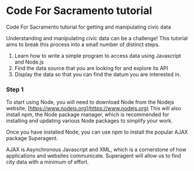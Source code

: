 # Code For Sacramento tutorial
Code For Sacramento tutorial for getting and manipulating civic data

Understanding and manipulating civic data can be a challenge! This tutorial aims to break this process into a small number of distinct steps.

1. Learn how to write a simple program to access data using Javascript and Node.js
2. Find the data source that you are looking for and explore its API
3. Display the data so that you can find the datum you are interested in.

### Step 1
To start using Node, you will need to download Node from the Nodejs website, [https://www.nodejs.org](https://www.nodejs.org)
This will also install npm, the Node package manager, which is recommended for installing and updating various Node packages to simplify your work.

Once you have installed Node, you can use npm to install the popular AJAX package Superagent.

AJAX is Asynchronous Javascript and XML, which is a cornerstone of how applications and websites communicate. Superagent will allow us to find city data with a minimum of effort.
